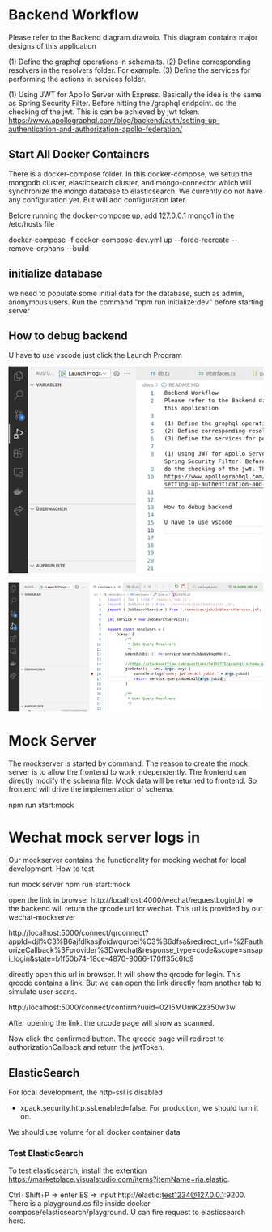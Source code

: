 # Backend Workflow
Please refer to the Backend diagram.drawoio. This diagram contains major designs of this application

(1) Define the graphql operations in schema.ts.
(2) Define corresponding resolvers in the resolvers folder. For example.
(3) Define the services for performing the actions in services folder.

(1) Using JWT for Apollo Server with Express. Basically the idea is the same as Spring Security Filter. Before hitting the /graphql endpoint.
do the checking of the jwt. This is can be achieved by jwt token.
https://www.apollographql.com/blog/backend/auth/setting-up-authentication-and-authorization-apollo-federation/


## Start All Docker Containers

There is a docker-compose folder. 
In this docker-compose, we setup the mongodb cluster, elasticsearch cluster, and mongo-connector which will synchronize the mongo database to elasticsearch. We currently do not have any configuration yet. But will add configuration later. 


Before running the docker-compose up, add 127.0.0.1 mongo1 in the /etc/hosts file


docker-compose -f docker-compose-dev.yml up --force-recreate --remove-orphans --build



## initialize database

we need to populate some initial data for the database, such as admin, anonymous users. Run the command "npm run initialize:dev" before starting server

## How to debug backend

U have to use vscode
just click the Launch Program

![Debug In VScode](./DebugBackendInVSCode.png)

![Set breakpoint](./SetDebugBreakPoint.png)


# Mock Server

The mockserver is started by command. The reason to create the mock server is to allow the frontend to work independently. The frontend
can directly modify the schema file. Mock data will be returned to frontend. So frontend will drive the implementation of schema.


npm run start:mock


# Wechat mock server logs in

Our mockserver contains the functionality for mocking wechat for local development. How to test

run mock server
npm run start:mock

open the link in browser
http://localhost:4000/wechat/requestLoginUrl   => the backend will return the qrcode url for wechat. This url is provided by our wechat-mockserver

http://localhost:5000/connect/qrconnect?appId=djl%C3%B6ajfdlkasjfoidwquroei%C3%B6dfsa&redirect_url=%2FauthorizeCallback%3Fprovider%3Dwechat&response_type=code&scope=snsapi_login&state=b1f50b74-18ce-4870-9066-170ff35c6fc9


directly open this url in browser. It will show the qrcode for login. This qrcode contains a link. But we can open the link directly from another tab to simulate user scans.

http://localhost:5000/connect/confirm?uuid=0215MUmK2z350w3w


After opening the link. the qrcode page will show as scanned. 

Now click the confirmed button.  The qrcode page will redirect to authorizationCallback and return the jwtToken.



## ElasticSearch

For local development, the http-ssl is disabled      
- xpack.security.http.ssl.enabled=false. For production, we should turn it on. 

We should use volume for all docker container data


### Test ElasticSearch

To test elasticsearch, install the extention https://marketplace.visualstudio.com/items?itemName=ria.elastic. 

Ctrl+Shift+P  => enter ES => input http://elastic:test1234@127.0.0.1:9200. There is a playground.es file inside docker-compose/elasticsearch/playground. U can fire request to elasticsearch here.
